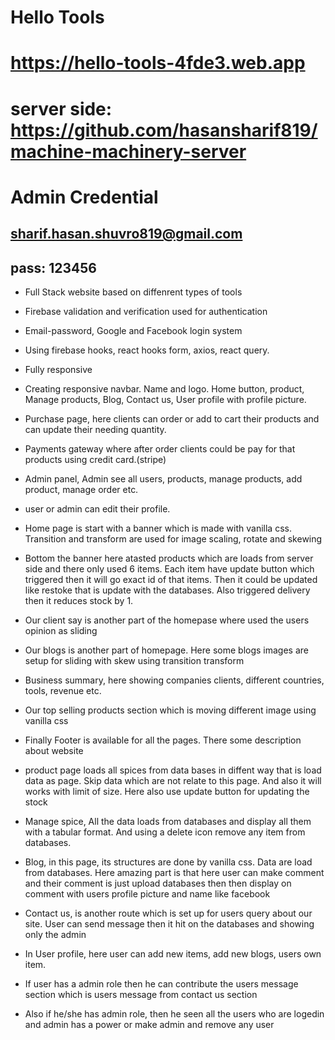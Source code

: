 # Hello Tools
# https://hello-tools-4fde3.web.app

# server side: https://github.com/hasansharif819/machine-machinery-server

# Admin Credential
## sharif.hasan.shuvro819@gmail.com
## pass: 123456

* Full Stack website based on diffenrent types of tools
* Firebase validation and verification used for authentication
* Email-password, Google and Facebook login system
* Using firebase hooks, react hooks form, axios, react query.
* Fully responsive

* Creating responsive navbar. Name and logo. Home button, product, Manage products, Blog, Contact us, User profile with profile picture.

* Purchase page, here clients can order or add to cart their products and can update their needing quantity.

* Payments gateway where after order clients could be pay for that products using credit card.(stripe)

* Admin panel, Admin see all users, products, manage products, add product, manage order etc.

* user or admin can edit their profile.

* Home page is start with a banner which is made with vanilla css. Transition and transform are used for image scaling, rotate and skewing
* Bottom the banner here atasted products which are loads from server side and there only used 6 items. Each item have update button which triggered then it will go exact id of that items. Then it could be updated like restoke that is update with the databases. Also triggered delivery then it reduces stock by 1.
* Our client say is another part of the homepase where used the users opinion as sliding
* Our blogs is another part of homepage. Here some blogs images are setup for sliding with skew using transition transform
* Business summary, here showing companies clients, different countries, tools, revenue etc.
* Our top selling products section which is moving different image using vanilla css
* Finally Footer is available for all the pages. There some description about website

* product page loads all spices from data bases in diffent way that is load data as page. Skip data which are not relate to this page. And also it will works with limit of size. Here also use update button for updating the stock 
* Manage spice, All the data loads from databases and display all them with a tabular format. And using a delete icon remove any item from databases.
* Blog, in this page, its structures are done by vanilla css. Data are load from databases. Here amazing part is that here user can make comment and their comment is just upload databases then then display on comment with users profile picture and name like facebook
* Contact us, is another route which is set up for users query about our site. User can send message then it hit on the databases and showing only the admin 

* In User profile, here user can add new items, add new blogs, users own item.
* If user has a admin role then he can contribute the users message section which is users message from contact us section
* Also if he/she has admin role, then he seen all the users who are logedin and admin has a power or make admin and remove any user
